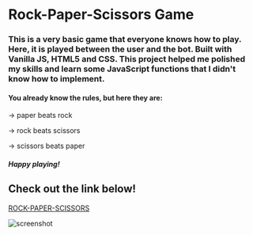 # Rock-Paper-Scissors Game
### This is a very basic game that everyone knows how to play. Here, it is played between the user and the bot. Built with Vanilla JS, HTML5 and CSS. This project helped me polished my skills and learn some JavaScript functions that I didn't know how to implement. 

#### You already know the rules, but here they are:
<p>-> paper beats rock</p>
<p>-> rock beats scissors</p>
<p>-> scissors beats paper</p>


##### Happy playing!
## Check out the link below!
[ROCK-PAPER-SCISSORS](https://ananya-rock-paper-scissors-game.netlify.app/)


![screenshot](https://github.com/ananyasingghh/rock-paper-scissors-game/blob/main/images/screenshot.PNG)



